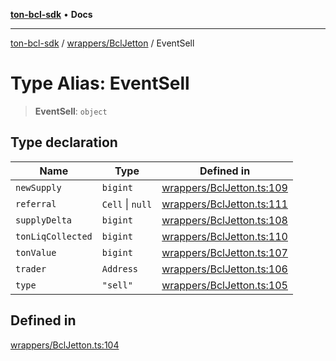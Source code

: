 [**ton-bcl-sdk**](../../../README.md) • **Docs**

***

[ton-bcl-sdk](../../../README.md) / [wrappers/BclJetton](../README.md) / EventSell

# Type Alias: EventSell

> **EventSell**: `object`

## Type declaration

| Name | Type | Defined in |
| ------ | ------ | ------ |
| `newSupply` | `bigint` | [wrappers/BclJetton.ts:109](https://github.com/ton-fun-tech/ton-bcl-sdk/blob/64dd7b20da5f56f7ea4c5b48591cd0c0026f6ac1/src/wrappers/BclJetton.ts#L109) |
| `referral` | `Cell` \| `null` | [wrappers/BclJetton.ts:111](https://github.com/ton-fun-tech/ton-bcl-sdk/blob/64dd7b20da5f56f7ea4c5b48591cd0c0026f6ac1/src/wrappers/BclJetton.ts#L111) |
| `supplyDelta` | `bigint` | [wrappers/BclJetton.ts:108](https://github.com/ton-fun-tech/ton-bcl-sdk/blob/64dd7b20da5f56f7ea4c5b48591cd0c0026f6ac1/src/wrappers/BclJetton.ts#L108) |
| `tonLiqCollected` | `bigint` | [wrappers/BclJetton.ts:110](https://github.com/ton-fun-tech/ton-bcl-sdk/blob/64dd7b20da5f56f7ea4c5b48591cd0c0026f6ac1/src/wrappers/BclJetton.ts#L110) |
| `tonValue` | `bigint` | [wrappers/BclJetton.ts:107](https://github.com/ton-fun-tech/ton-bcl-sdk/blob/64dd7b20da5f56f7ea4c5b48591cd0c0026f6ac1/src/wrappers/BclJetton.ts#L107) |
| `trader` | `Address` | [wrappers/BclJetton.ts:106](https://github.com/ton-fun-tech/ton-bcl-sdk/blob/64dd7b20da5f56f7ea4c5b48591cd0c0026f6ac1/src/wrappers/BclJetton.ts#L106) |
| `type` | `"sell"` | [wrappers/BclJetton.ts:105](https://github.com/ton-fun-tech/ton-bcl-sdk/blob/64dd7b20da5f56f7ea4c5b48591cd0c0026f6ac1/src/wrappers/BclJetton.ts#L105) |

## Defined in

[wrappers/BclJetton.ts:104](https://github.com/ton-fun-tech/ton-bcl-sdk/blob/64dd7b20da5f56f7ea4c5b48591cd0c0026f6ac1/src/wrappers/BclJetton.ts#L104)
